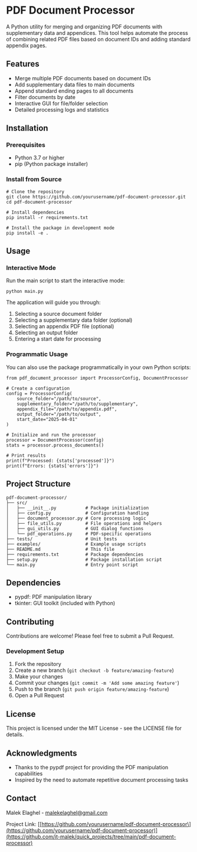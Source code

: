 # PDF Document Processor

A Python utility for merging and organizing PDF documents with supplementary data and appendices. This tool helps automate the process of combining related PDF files based on document IDs and adding standard appendix pages.

## Features

- Merge multiple PDF documents based on document IDs
- Add supplementary data files to main documents
- Append standard ending pages to all documents
- Filter documents by date
- Interactive GUI for file/folder selection
- Detailed processing logs and statistics


## Installation

### Prerequisites

- Python 3.7 or higher
- pip (Python package installer)


### Install from Source

```
# Clone the repository
git clone https://github.com/yourusername/pdf-document-processor.git
cd pdf-document-processor

# Install dependencies
pip install -r requirements.txt

# Install the package in development mode
pip install -e .
```


## Usage

### Interactive Mode

Run the main script to start the interactive mode:

```
python main.py
```

The application will guide you through:

1. Selecting a source document folder
2. Selecting a supplementary data folder (optional)
3. Selecting an appendix PDF file (optional)
4. Selecting an output folder
5. Entering a start date for processing

### Programmatic Usage

You can also use the package programmatically in your own Python scripts:

```
from pdf_document_processor import ProcessorConfig, DocumentProcessor

# Create a configuration
config = ProcessorConfig(
    source_folder="/path/to/source",
    supplementary_folder="/path/to/supplementary",
    appendix_file="/path/to/appendix.pdf",
    output_folder="/path/to/output",
    start_date="2025-04-01"
)

# Initialize and run the processor
processor = DocumentProcessor(config)
stats = processor.process_documents()

# Print results
print(f"Processed: {stats['processed']}")
print(f"Errors: {stats['errors']}")
```


## Project Structure

```
pdf-document-processor/
├── src/
│   ├── __init__.py           # Package initialization
│   ├── config.py             # Configuration handling
│   ├── document_processor.py # Core processing logic
│   ├── file_utils.py         # File operations and helpers
│   ├── gui_utils.py          # GUI dialog functions
│   └── pdf_operations.py     # PDF-specific operations
├── tests/                    # Unit tests
├── examples/                 # Example usage scripts
├── README.md                 # This file
├── requirements.txt          # Package dependencies
├── setup.py                  # Package installation script
└── main.py                   # Entry point script
```


## Dependencies

- pypdf: PDF manipulation library
- tkinter: GUI toolkit (included with Python)


## Contributing

Contributions are welcome! Please feel free to submit a Pull Request.

### Development Setup

1. Fork the repository
2. Create a new branch (`git checkout -b feature/amazing-feature`)
3. Make your changes
4. Commit your changes (`git commit -m 'Add some amazing feature'`)
5. Push to the branch (`git push origin feature/amazing-feature`)
6. Open a Pull Request

## License

This project is licensed under the MIT License - see the LICENSE file for details.

## Acknowledgments

- Thanks to the pypdf project for providing the PDF manipulation capabilities
- Inspired by the need to automate repetitive document processing tasks


## Contact

Malek Elaghel - malekelaghel@gmail.com

Project Link: [\[https://github.com/yourusername/pdf-document-processor\](https://github.com/yourusername/pdf-document-processor)](https://github.com/it-malek/quick_projects/tree/main/pdf-document-processor)


